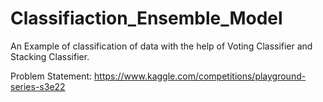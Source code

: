 # Classifiaction_Ensemble_Model

An Example of classification of data with the help of Voting Classifier and Stacking Classifier.

Problem Statement: https://www.kaggle.com/competitions/playground-series-s3e22 
